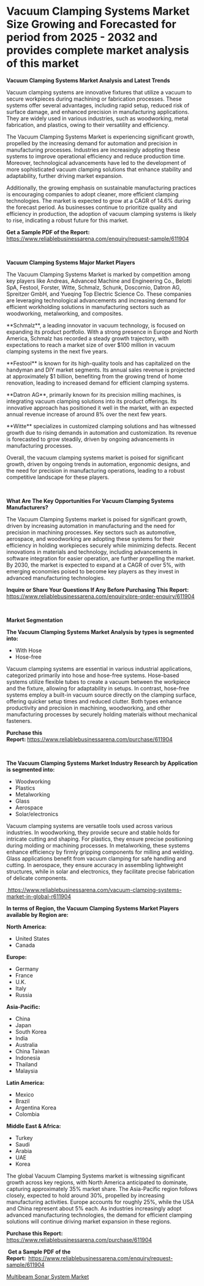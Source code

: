 <p><h1>Vacuum Clamping Systems Market Size Growing and Forecasted for period from 2025 - 2032 and provides complete market analysis of this market</h1></p><p><strong>Vacuum Clamping Systems Market Analysis and Latest Trends</strong></p>
<p><p>Vacuum clamping systems are innovative fixtures that utilize a vacuum to secure workpieces during machining or fabrication processes. These systems offer several advantages, including rapid setup, reduced risk of surface damage, and enhanced precision in manufacturing applications. They are widely used in various industries, such as woodworking, metal fabrication, and plastics, owing to their versatility and efficiency.</p><p>The Vacuum Clamping Systems Market is experiencing significant growth, propelled by the increasing demand for automation and precision in manufacturing processes. Industries are increasingly adopting these systems to improve operational efficiency and reduce production time. Moreover, technological advancements have led to the development of more sophisticated vacuum clamping solutions that enhance stability and adaptability, further driving market expansion.</p><p>Additionally, the growing emphasis on sustainable manufacturing practices is encouraging companies to adopt cleaner, more efficient clamping technologies. The market is expected to grow at a CAGR of 14.6% during the forecast period. As businesses continue to prioritize quality and efficiency in production, the adoption of vacuum clamping systems is likely to rise, indicating a robust future for this market.</p></p>
<p><strong>Get a Sample PDF of the Report:&nbsp;</strong> <a href="https://www.reliablebusinessarena.com/enquiry/request-sample/611904?utm_campaign=2130&utm_medium=2&utm_source=Github&utm_content=ia&utm_term=17022025&utm_id=vacuum-clamping-systems">https://www.reliablebusinessarena.com/enquiry/request-sample/611904</a></p>
<p>&nbsp;</p>
<p><strong>Vacuum Clamping Systems Major Market Players</strong></p>
<p><p>The Vacuum Clamping Systems Market is marked by competition among key players like Andreas, Advanced Machine and Engineering Co., Belotti SpA, Festool, Forster, Witte, Schmalz, Schunk, Doscornio, Datron AG, Spreitzer GmbH, and Yueqing Top Electric Science Co. These companies are leveraging technological advancements and increasing demand for efficient workholding solutions in manufacturing sectors such as woodworking, metalworking, and composites.</p><p>**Schmalz**, a leading innovator in vacuum technology, is focused on expanding its product portfolio. With a strong presence in Europe and North America, Schmalz has recorded a steady growth trajectory, with expectations to reach a market size of over $100 million in vacuum clamping systems in the next five years.</p><p>**Festool** is known for its high-quality tools and has capitalized on the handyman and DIY market segments. Its annual sales revenue is projected at approximately $1 billion, benefiting from the growing trend of home renovation, leading to increased demand for efficient clamping systems.</p><p>**Datron AG**, primarily known for its precision milling machines, is integrating vacuum clamping solutions into its product offerings. Its innovative approach has positioned it well in the market, with an expected annual revenue increase of around 8% over the next few years.</p><p>**Witte** specializes in customized clamping solutions and has witnessed growth due to rising demands in automation and customization. Its revenue is forecasted to grow steadily, driven by ongoing advancements in manufacturing processes.</p><p>Overall, the vacuum clamping systems market is poised for significant growth, driven by ongoing trends in automation, ergonomic designs, and the need for precision in manufacturing operations, leading to a robust competitive landscape for these players.</p></p>
<p>&nbsp;</p>
<p><strong>What Are The Key Opportunities For Vacuum Clamping Systems Manufacturers?</strong></p>
<p><p>The Vacuum Clamping Systems market is poised for significant growth, driven by increasing automation in manufacturing and the need for precision in machining processes. Key sectors such as automotive, aerospace, and woodworking are adopting these systems for their efficiency in holding workpieces securely while minimizing defects. Recent innovations in materials and technology, including advancements in software integration for easier operation, are further propelling the market. By 2030, the market is expected to expand at a CAGR of over 5%, with emerging economies poised to become key players as they invest in advanced manufacturing technologies.</p></p>
<p><strong>Inquire or Share Your Questions If Any Before Purchasing This Report:</strong> <a href="https://www.reliablebusinessarena.com/enquiry/pre-order-enquiry/611904?utm_campaign=2130&utm_medium=2&utm_source=Github&utm_content=ia&utm_term=17022025&utm_id=vacuum-clamping-systems">https://www.reliablebusinessarena.com/enquiry/pre-order-enquiry/611904</a></p>
<p>&nbsp;</p>
<p><strong>Market Segmentation</strong></p>
<p><strong>The Vacuum Clamping Systems Market Analysis by types is segmented into:</strong></p>
<p><ul><li>With Hose</li><li>Hose-free</li></ul></p>
<p><p>Vacuum clamping systems are essential in various industrial applications, categorized primarily into hose and hose-free systems. Hose-based systems utilize flexible tubes to create a vacuum between the workpiece and the fixture, allowing for adaptability in setups. In contrast, hose-free systems employ a built-in vacuum source directly on the clamping surface, offering quicker setup times and reduced clutter. Both types enhance productivity and precision in machining, woodworking, and other manufacturing processes by securely holding materials without mechanical fasteners.</p></p>
<p><strong>Purchase this Report:&nbsp;</strong><a href="https://www.reliablebusinessarena.com/purchase/611904?utm_campaign=2130&utm_medium=2&utm_source=Github&utm_content=ia&utm_term=17022025&utm_id=vacuum-clamping-systems">https://www.reliablebusinessarena.com/purchase/611904</a></p>
<p>&nbsp;</p>
<p><strong>The Vacuum Clamping Systems Market Industry Research by Application is segmented into:</strong></p>
<p><ul><li>Woodworking</li><li>Plastics</li><li>Metalworking</li><li>Glass</li><li>Aerospace</li><li>Solar/electronics</li></ul></p>
<p><p>Vacuum clamping systems are versatile tools used across various industries. In woodworking, they provide secure and stable holds for intricate cutting and shaping. For plastics, they ensure precise positioning during molding or machining processes. In metalworking, these systems enhance efficiency by firmly gripping components for milling and welding. Glass applications benefit from vacuum clamping for safe handling and cutting. In aerospace, they ensure accuracy in assembling lightweight structures, while in solar and electronics, they facilitate precise fabrication of delicate components.</p></p>
<p><a href="https://www.reliablebusinessarena.com/vacuum-clamping-systems-market-in-global-r611904?utm_campaign=2130&utm_medium=2&utm_source=Github&utm_content=ia&utm_term=17022025&utm_id=vacuum-clamping-systems">&nbsp;https://www.reliablebusinessarena.com/vacuum-clamping-systems-market-in-global-r611904</a></p>
<p><strong>In terms of Region, the Vacuum Clamping Systems Market Players available by Region are:</strong></p>
<p>
    <p> <strong> North America: </strong>
        <ul>
            <li>United States</li>
            <li>Canada</li>
        </ul>
        </p> 
    <p> <strong> Europe: </strong>
        <ul>
            <li>Germany</li>
            <li>France</li>
            <li>U.K.</li>
            <li>Italy</li>
            <li>Russia</li>
        </ul>
        </p> 
    <p> <strong> Asia-Pacific: </strong>
        <ul>
            <li>China</li>
            <li>Japan</li>
            <li>South Korea</li>
            <li>India</li>
            <li>Australia</li>
            <li>China Taiwan</li>
            <li>Indonesia</li>
            <li>Thailand</li>
            <li>Malaysia</li>
        </ul>
        </p> 
    <p> <strong> Latin America: </strong>
        <ul>
            <li>Mexico</li>
            <li>Brazil</li>
            <li>Argentina Korea</li>
            <li>Colombia</li>
        </ul>
        </p> 
    <p> <strong> Middle East & Africa: </strong>
        <ul>
            <li>Turkey</li>
            <li>Saudi</li>
            <li>Arabia</li>
            <li>UAE</li>
            <li>Korea</li>
        </ul>
    </p>
    </p>
<p><p>The global Vacuum Clamping Systems market is witnessing significant growth across key regions, with North America anticipated to dominate, capturing approximately 35% market share. The Asia-Pacific region follows closely, expected to hold around 30%, propelled by increasing manufacturing activities. Europe accounts for roughly 25%, while the USA and China represent about 5% each. As industries increasingly adopt advanced manufacturing technologies, the demand for efficient clamping solutions will continue driving market expansion in these regions.</p></p>
<p><strong>Purchase this Report: </strong><a href="https://www.reliablebusinessarena.com/purchase/611904?utm_campaign=2130&utm_medium=2&utm_source=Github&utm_content=ia&utm_term=17022025&utm_id=vacuum-clamping-systems">https://www.reliablebusinessarena.com/purchase/611904</a></p>
<p>&nbsp;<strong>Get a Sample PDF of the Report:&nbsp;&nbsp;</strong><a href="https://www.reliablebusinessarena.com/enquiry/request-sample/611904?utm_campaign=2130&utm_medium=2&utm_source=Github&utm_content=ia&utm_term=17022025&utm_id=vacuum-clamping-systems">https://www.reliablebusinessarena.com/enquiry/request-sample/611904</a></p>
<p><strong></strong></p>
<p><p><a href="https://github.com/delindacallegari68/Market-Research-Report-List-1/blob/main/multibeam-sonar-system-market.md?utm_campaign=2130&utm_medium=2&utm_source=Github&utm_content=ia&utm_term=17022025&utm_id=vacuum-clamping-systems">Multibeam Sonar System Market</a></p></p>